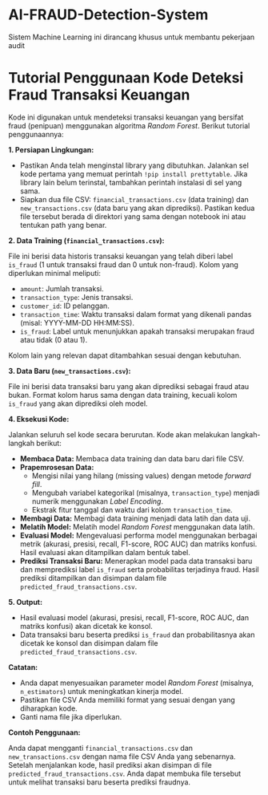 # AI-FRAUD-Detection-System

Sistem Machine Learning ini dirancang khusus untuk membantu pekerjaan audit

# Tutorial Penggunaan Kode Deteksi Fraud Transaksi Keuangan

Kode ini digunakan untuk mendeteksi transaksi keuangan yang bersifat fraud (penipuan) menggunakan algoritma *Random Forest*. Berikut tutorial penggunaannya:

**1. Persiapan Lingkungan:**

* Pastikan Anda telah menginstal library yang dibutuhkan. Jalankan sel kode pertama yang memuat perintah `!pip install prettytable`. Jika library lain belum terinstal, tambahkan perintah instalasi di sel yang sama. 
* Siapkan dua file CSV: `financial_transactions.csv` (data training) dan `new_transactions.csv` (data baru yang akan diprediksi). Pastikan kedua file tersebut berada di direktori yang sama dengan notebook ini atau tentukan path yang benar.


**2.  Data Training (`financial_transactions.csv`):**

File ini berisi data historis transaksi keuangan yang telah diberi label `is_fraud` (1 untuk transaksi fraud dan 0 untuk non-fraud). Kolom yang diperlukan minimal meliputi:

* `amount`: Jumlah transaksi.
* `transaction_type`: Jenis transaksi.
* `customer_id`: ID pelanggan.
* `transaction_time`: Waktu transaksi dalam format yang dikenali pandas (misal: YYYY-MM-DD HH:MM:SS).
* `is_fraud`: Label untuk menunjukkan apakah transaksi merupakan fraud atau tidak (0 atau 1).

Kolom lain yang relevan dapat ditambahkan sesuai dengan kebutuhan. 

**3. Data Baru (`new_transactions.csv`):**

File ini berisi data transaksi baru yang akan diprediksi sebagai fraud atau bukan. Format kolom harus sama dengan data training, kecuali kolom `is_fraud` yang akan diprediksi oleh model.


**4. Eksekusi Kode:**

Jalankan seluruh sel kode secara berurutan. Kode akan melakukan langkah-langkah berikut:

* **Membaca Data:** Membaca data training dan data baru dari file CSV.
* **Prapemrosesan Data:**
    * Mengisi nilai yang hilang (missing values) dengan metode *forward fill*.
    * Mengubah variabel kategorikal (misalnya, `transaction_type`) menjadi numerik menggunakan *Label Encoding*.
    * Ekstrak fitur tanggal dan waktu dari kolom `transaction_time`.
* **Membagi Data:** Membagi data training menjadi data latih dan data uji.
* **Melatih Model:** Melatih model *Random Forest* menggunakan data latih.
* **Evaluasi Model:** Mengevaluasi performa model menggunakan berbagai metrik (akurasi, presisi, recall, F1-score, ROC AUC) dan matriks konfusi. Hasil evaluasi akan ditampilkan dalam bentuk tabel.
* **Prediksi Transaksi Baru:** Menerapkan model pada data transaksi baru dan memprediksi label `is_fraud` serta probabilitas terjadinya fraud. Hasil prediksi ditampilkan dan disimpan dalam file `predicted_fraud_transactions.csv`.

**5. Output:**

* Hasil evaluasi model (akurasi, presisi, recall, F1-score, ROC AUC, dan matriks konfusi) akan dicetak ke konsol.
* Data transaksi baru beserta prediksi `is_fraud` dan probabilitasnya akan dicetak ke konsol dan disimpan dalam file `predicted_fraud_transactions.csv`.


**Catatan:**

* Anda dapat menyesuaikan parameter model *Random Forest* (misalnya, `n_estimators`) untuk meningkatkan kinerja model.
* Pastikan file CSV Anda memiliki format yang sesuai dengan yang diharapkan kode.
* Ganti nama file jika diperlukan.


**Contoh Penggunaan:**

Anda dapat mengganti `financial_transactions.csv` dan `new_transactions.csv` dengan nama file CSV Anda yang sebenarnya.  Setelah menjalankan kode, hasil prediksi akan disimpan di file `predicted_fraud_transactions.csv`.  Anda dapat membuka file tersebut untuk melihat transaksi baru beserta prediksi fraudnya.
